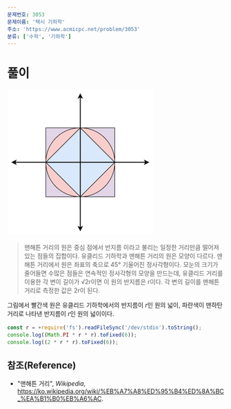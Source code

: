 ```yaml
---
문제번호: 3053
문제이름: '택시 기하학'
주소: 'https://www.acmicpc.net/problem/3053'
분류: ['수학', '기하학']
---
```


# 풀이

![Manhattan](manhattan.png)

> 맨해튼 거리의 원은 중심 점에서 반지름 이라고 불리는 일정한 거리만큼 떨어져 있는 점들의 집합이다. 유클리드 기하학과 맨해튼 거리의 원은 모양이 다르다. 맨해튼 거리에서 원은 좌표의 축으로 45° 기울어진 정사각형이다. 모눈의 크기가 줄어들면 수많은 점들은 연속적인 정사각형의 모양을 만드는데, 유클리드 거리를 이용한 각 변이 길이가 √2r이면 이 원의 반지름은 r이다. 각 변의 길이를 맨해튼 거리로 측정한 값은 2r이 된다.

그림에서 빨간색 원은 유클리드 기하학에서의 반지름이 $r$인 원의 넓이, 파란색이 맨하탄 거리로 나타낸 반지름이 $r$인 원의 넓이이다.

```js
const r = +require('fs').readFileSync('/dev/stdin').toString();
console.log((Math.PI * r * r).toFixed(6));
console.log((2 * r * r).toFixed(6));
```

## 참조(Reference)

- "맨해튼 거리", *Wikipedia*, https://ko.wikipedia.org/wiki/%EB%A7%A8%ED%95%B4%ED%8A%BC_%EA%B1%B0%EB%A6%AC.